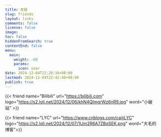 ```yaml
---
title: 友链
slug: friends
layout: links
comments: false
license: false
image: 
toc: false
hiddenFromSearch: true
contentEnd: false
menu:
  main:
    weight: -60
    params:
      icon: user
date: 2024-12-04T22:28:16+08:00
lastmod: 2024-12-04T22:42:48+08:00
publish: true
---
```


{{< friend name="Bilibili" url="https://bilibili.com" logo="https://s2.loli.net/2024/12/06/khN4QImgrWz6nR9.jpg" word="小破站" >}}

{{< friend name="LYC" url="https://www.cnblogs.com/caijiLYC" logo="https://s2.loli.net/2024/12/07/1lJm2R6A7ZBqSEK.png" word="大毛的博客">}}
